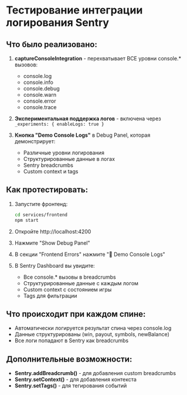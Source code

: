 # Тестирование интеграции логирования Sentry

## Что было реализовано:

1. **captureConsoleIntegration** - перехватывает ВСЕ уровни console.* вызовов:
   - console.log
   - console.info
   - console.debug
   - console.warn
   - console.error
   - console.trace

2. **Экспериментальная поддержка логов** - включена через `_experiments: { enableLogs: true }`

3. **Кнопка "Demo Console Logs"** в Debug Panel, которая демонстрирует:
   - Различные уровни логирования
   - Структурированные данные в логах
   - Sentry breadcrumbs
   - Custom context и tags

## Как протестировать:

1. Запустите фронтенд:
   ```bash
   cd services/frontend
   npm start
   ```

2. Откройте http://localhost:4200

3. Нажмите "Show Debug Panel"

4. В секции "Frontend Errors" нажмите "📝 Demo Console Logs"

5. В Sentry Dashboard вы увидите:
   - Все console.* вызовы в breadcrumbs
   - Структурированные данные с каждым логом
   - Custom context с состоянием игры
   - Tags для фильтрации

## Что происходит при каждом спине:

- Автоматически логируется результат спина через console.log
- Данные структурированы (win, payout, symbols, newBalance)
- Все логи попадают в Sentry как breadcrumbs

## Дополнительные возможности:

- **Sentry.addBreadcrumb()** - для добавления custom breadcrumbs
- **Sentry.setContext()** - для добавления контекста
- **Sentry.setTags()** - для тегирования событий